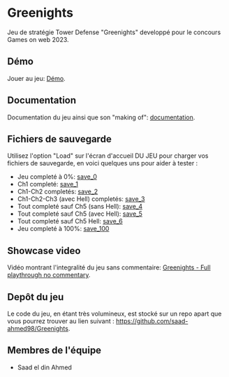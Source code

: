 # Greenights
Jeu de stratégie Tower Defense "Greenights" developpé pour le concours Games on web 2023.

## Démo
Jouer au jeu: [Démo](https://saad-ahmed98.github.io/Greenights/).

## Documentation
Documentation du jeu ainsi que son "making of": [documentation](Documentation.md).

## Fichiers de sauvegarde
Utilisez l'option "Load" sur l'écran d'accueil DU JEU pour charger vos fichiers de sauvegarde, en voici quelques uns pour aider à tester :
- Jeu completé à 0%: [save_0](save_files/save_0.json)
- Ch1 completé: [save_1](save_files/save_1.json)
- Ch1-Ch2 completés: [save_2](save_files/save_2.json)
- Ch1-Ch2-Ch3 (avec Hell) completés: [save_3](save_files/save_3.json)
- Tout completé sauf Ch5 (sans Hell): [save_4](save_files/save_4.json)
- Tout completé sauf Ch5 (avec Hell): [save_5](save_files/save_5.json)
- Tout completé sauf Ch5 Hell: [save_6](save_files/save_6.json)
- Jeu completé à 100%: [save_100](save_files/save_100.json)

## Showcase video
Vidéo montrant l'integralité du jeu sans commentaire: [Greenights - Full playthrough no commentary](https://www.youtube.com/watch?v=xkwkyCic-Fs).

## Depôt du jeu
Le code du jeu, en étant très volumineux, est stocké sur un repo apart que vous pourrez trouver au lien suivant :
https://github.com/saad-ahmed98/Greenights.

## Membres de l'équipe

* Saad el din Ahmed
